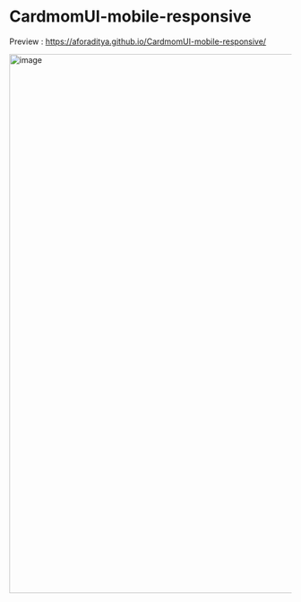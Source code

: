 # CardmomUI-mobile-responsive

Preview : https://aforaditya.github.io/CardmomUI-mobile-responsive/

<img width="960" alt="image" src="https://user-images.githubusercontent.com/75029064/166140557-2d8389db-66a8-4e2c-a67a-f0836dd0c902.png">
